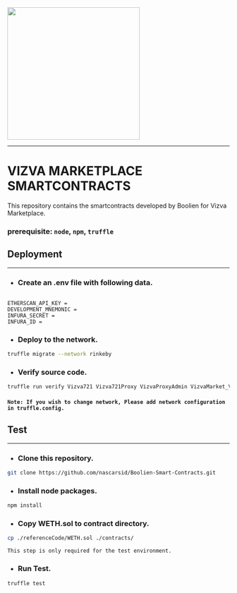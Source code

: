 <img src="https://booliennetwork.com/img/boolien-logo.png" width="300">

***

VIZVA MARKETPLACE SMARTCONTRACTS
================================

This repository contains the smartcontracts developed by Boolien for Vizva Marketplace.

### prerequisite: `node`, `npm`, `truffle`

Deployment
---
***

* ### Create an .env file with following data.

```.env

ETHERSCAN_API_KEY =
DEVELOPMENT_MNEMONIC =
INFURA_SECRET =
INFURA_ID =
```

* ### Deploy to the network.

```BASH
truffle migrate --network rinkeby
```

* ### Verify source code.

```BASH
truffle run verify Vizva721 Vizva721Proxy VizvaProxyAdmin VizvaMarket_V1 VizvaMarketProxy --network rinkeby
```

#### `Note: If you wish to change network, Please add network configuration in truffle.config.`


Test
---
***

* ### Clone this repository.

```BASH
git clone https://github.com/nascarsid/Boolien-Smart-Contracts.git
```

* ### Install node packages.

```BASH
npm install
```

* ### Copy WETH.sol to contract directory.

```BASH
cp ./referenceCode/WETH.sol ./contracts/
```
`This step is only required for the test environment.`
* ### Run Test.

```BASH
truffle test
```